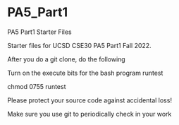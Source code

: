 # PA5_Part1
PA5 Part1 Starter Files

Starter files for UCSD CSE30 PA5 Part1 Fall 2022.

After you do a git clone, do the following

Turn on the execute bits for the bash program runtest

chmod 0755 runtest

Please protect your source code against accidental loss!

Make sure you use git to periodically check in your work
